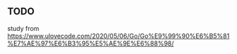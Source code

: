 ## TODO
study from https://www.ulovecode.com/2020/05/06/Go/Go%E9%99%90%E6%B5%81%E7%AE%97%E6%B3%95%E5%AE%9E%E6%88%98/